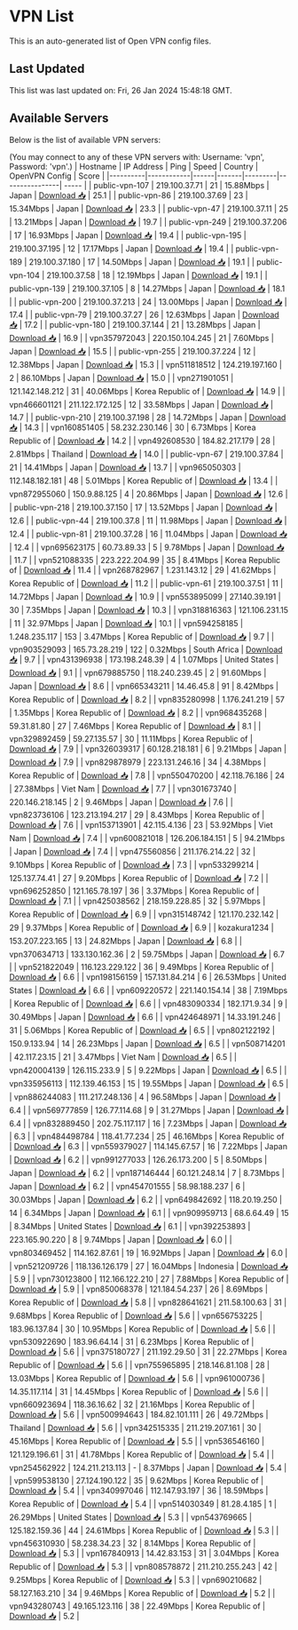 # VPN List

This is an auto-generated list of Open VPN config files.

## Last Updated

This list was last updated on: Fri, 26 Jan 2024 15:48:18 GMT.

## Available Servers

Below is the list of available VPN servers:

(You may connect to any of these VPN servers with: Username: 'vpn', Password: 'vpn'.)
| Hostname | IP Address | Ping | Speed | Country | OpenVPN Config | Score |
|----------|------------|------|-------|---------|----------------| ----- |
| public-vpn-107 | 219.100.37.71 | 21 | 15.88Mbps | Japan | [Download 📥](./configs/server_0_JP.ovpn) | 25.1 |
| public-vpn-86 | 219.100.37.69 | 23 | 15.34Mbps | Japan | [Download 📥](./configs/server_1_JP.ovpn) | 23.3 |
| public-vpn-47 | 219.100.37.11 | 25 | 13.21Mbps | Japan | [Download 📥](./configs/server_2_JP.ovpn) | 19.7 |
| public-vpn-249 | 219.100.37.206 | 17 | 16.93Mbps | Japan | [Download 📥](./configs/server_3_JP.ovpn) | 19.4 |
| public-vpn-195 | 219.100.37.195 | 12 | 17.17Mbps | Japan | [Download 📥](./configs/server_4_JP.ovpn) | 19.4 |
| public-vpn-189 | 219.100.37.180 | 17 | 14.50Mbps | Japan | [Download 📥](./configs/server_5_JP.ovpn) | 19.1 |
| public-vpn-104 | 219.100.37.58 | 18 | 12.19Mbps | Japan | [Download 📥](./configs/server_6_JP.ovpn) | 19.1 |
| public-vpn-139 | 219.100.37.105 | 8 | 14.27Mbps | Japan | [Download 📥](./configs/server_7_JP.ovpn) | 18.1 |
| public-vpn-200 | 219.100.37.213 | 24 | 13.00Mbps | Japan | [Download 📥](./configs/server_8_JP.ovpn) | 17.4 |
| public-vpn-79 | 219.100.37.27 | 26 | 12.63Mbps | Japan | [Download 📥](./configs/server_9_JP.ovpn) | 17.2 |
| public-vpn-180 | 219.100.37.144 | 21 | 13.28Mbps | Japan | [Download 📥](./configs/server_10_JP.ovpn) | 16.9 |
| vpn357972043 | 220.150.104.245 | 21 | 7.60Mbps | Japan | [Download 📥](./configs/server_11_JP.ovpn) | 15.5 |
| public-vpn-255 | 219.100.37.224 | 12 | 12.38Mbps | Japan | [Download 📥](./configs/server_12_JP.ovpn) | 15.3 |
| vpn511818512 | 124.219.197.160 | 2 | 86.10Mbps | Japan | [Download 📥](./configs/server_13_JP.ovpn) | 15.0 |
| vpn271901051 | 121.142.148.212 | 31 | 40.06Mbps | Korea Republic of | [Download 📥](./configs/server_14_KR.ovpn) | 14.9 |
| vpn466601121 | 211.122.172.125 | 12 | 33.58Mbps | Japan | [Download 📥](./configs/server_15_JP.ovpn) | 14.7 |
| public-vpn-210 | 219.100.37.198 | 28 | 14.72Mbps | Japan | [Download 📥](./configs/server_16_JP.ovpn) | 14.3 |
| vpn160851405 | 58.232.230.146 | 30 | 6.73Mbps | Korea Republic of | [Download 📥](./configs/server_17_KR.ovpn) | 14.2 |
| vpn492608530 | 184.82.217.179 | 28 | 2.81Mbps | Thailand | [Download 📥](./configs/server_18_TH.ovpn) | 14.0 |
| public-vpn-67 | 219.100.37.84 | 21 | 14.41Mbps | Japan | [Download 📥](./configs/server_19_JP.ovpn) | 13.7 |
| vpn965050303 | 112.148.182.181 | 48 | 5.01Mbps | Korea Republic of | [Download 📥](./configs/server_20_KR.ovpn) | 13.4 |
| vpn872955060 | 150.9.88.125 | 4 | 20.86Mbps | Japan | [Download 📥](./configs/server_21_JP.ovpn) | 12.6 |
| public-vpn-218 | 219.100.37.150 | 17 | 13.52Mbps | Japan | [Download 📥](./configs/server_22_JP.ovpn) | 12.6 |
| public-vpn-44 | 219.100.37.8 | 11 | 11.98Mbps | Japan | [Download 📥](./configs/server_23_JP.ovpn) | 12.4 |
| public-vpn-81 | 219.100.37.28 | 16 | 11.04Mbps | Japan | [Download 📥](./configs/server_24_JP.ovpn) | 12.4 |
| vpn695623175 | 60.73.89.33 | 5 | 9.78Mbps | Japan | [Download 📥](./configs/server_25_JP.ovpn) | 11.7 |
| vpn521088335 | 223.222.204.99 | 35 | 8.41Mbps | Korea Republic of | [Download 📥](./configs/server_26_KR.ovpn) | 11.4 |
| vpn268782967 | 1.231.143.12 | 29 | 41.62Mbps | Korea Republic of | [Download 📥](./configs/server_27_KR.ovpn) | 11.2 |
| public-vpn-61 | 219.100.37.51 | 11 | 14.72Mbps | Japan | [Download 📥](./configs/server_28_JP.ovpn) | 10.9 |
| vpn553895099 | 27.140.39.191 | 30 | 7.35Mbps | Japan | [Download 📥](./configs/server_29_JP.ovpn) | 10.3 |
| vpn318816363 | 121.106.231.15 | 11 | 32.97Mbps | Japan | [Download 📥](./configs/server_30_JP.ovpn) | 10.1 |
| vpn594258185 | 1.248.235.117 | 153 | 3.47Mbps | Korea Republic of | [Download 📥](./configs/server_31_KR.ovpn) | 9.7 |
| vpn903529093 | 165.73.28.219 | 122 | 0.32Mbps | South Africa | [Download 📥](./configs/server_32_ZA.ovpn) | 9.7 |
| vpn431396938 | 173.198.248.39 | 4 | 1.07Mbps | United States | [Download 📥](./configs/server_33_US.ovpn) | 9.1 |
| vpn679885750 | 118.240.239.45 | 2 | 91.60Mbps | Japan | [Download 📥](./configs/server_34_JP.ovpn) | 8.6 |
| vpn665343211 | 14.46.45.8 | 91 | 8.42Mbps | Korea Republic of | [Download 📥](./configs/server_35_KR.ovpn) | 8.2 |
| vpn835280998 | 1.176.241.219 | 57 | 1.35Mbps | Korea Republic of | [Download 📥](./configs/server_36_KR.ovpn) | 8.2 |
| vpn968435268 | 59.31.81.80 | 27 | 7.46Mbps | Korea Republic of | [Download 📥](./configs/server_37_KR.ovpn) | 8.1 |
| vpn329892459 | 59.27.135.57 | 30 | 11.11Mbps | Korea Republic of | [Download 📥](./configs/server_38_KR.ovpn) | 7.9 |
| vpn326039317 | 60.128.218.181 | 6 | 9.21Mbps | Japan | [Download 📥](./configs/server_39_JP.ovpn) | 7.9 |
| vpn829878979 | 223.131.246.16 | 34 | 4.38Mbps | Korea Republic of | [Download 📥](./configs/server_40_KR.ovpn) | 7.8 |
| vpn550470200 | 42.118.76.186 | 24 | 27.38Mbps | Viet Nam | [Download 📥](./configs/server_41_VN.ovpn) | 7.7 |
| vpn301673740 | 220.146.218.145 | 2 | 9.46Mbps | Japan | [Download 📥](./configs/server_42_JP.ovpn) | 7.6 |
| vpn823736106 | 123.213.194.217 | 29 | 8.43Mbps | Korea Republic of | [Download 📥](./configs/server_43_KR.ovpn) | 7.6 |
| vpn153713901 | 42.115.4.136 | 23 | 53.92Mbps | Viet Nam | [Download 📥](./configs/server_44_VN.ovpn) | 7.4 |
| vpn600821018 | 126.206.184.151 | 5 | 94.21Mbps | Japan | [Download 📥](./configs/server_45_JP.ovpn) | 7.4 |
| vpn475560856 | 211.176.214.22 | 32 | 9.10Mbps | Korea Republic of | [Download 📥](./configs/server_46_KR.ovpn) | 7.3 |
| vpn533299214 | 125.137.74.41 | 27 | 9.20Mbps | Korea Republic of | [Download 📥](./configs/server_47_KR.ovpn) | 7.2 |
| vpn696252850 | 121.165.78.197 | 36 | 3.37Mbps | Korea Republic of | [Download 📥](./configs/server_48_KR.ovpn) | 7.1 |
| vpn425038562 | 218.159.228.85 | 32 | 5.97Mbps | Korea Republic of | [Download 📥](./configs/server_49_KR.ovpn) | 6.9 |
| vpn315148742 | 121.170.232.142 | 29 | 9.37Mbps | Korea Republic of | [Download 📥](./configs/server_50_KR.ovpn) | 6.9 |
| kozakura1234 | 153.207.223.165 | 13 | 24.82Mbps | Japan | [Download 📥](./configs/server_51_JP.ovpn) | 6.8 |
| vpn370634713 | 133.130.162.36 | 2 | 59.75Mbps | Japan | [Download 📥](./configs/server_52_JP.ovpn) | 6.7 |
| vpn521822049 | 116.123.229.122 | 36 | 9.49Mbps | Korea Republic of | [Download 📥](./configs/server_53_KR.ovpn) | 6.6 |
| vpn198156159 | 157.131.84.214 | 6 | 26.53Mbps | United States | [Download 📥](./configs/server_54_US.ovpn) | 6.6 |
| vpn609220572 | 221.140.154.14 | 38 | 7.19Mbps | Korea Republic of | [Download 📥](./configs/server_55_KR.ovpn) | 6.6 |
| vpn483090334 | 182.171.9.34 | 9 | 30.49Mbps | Japan | [Download 📥](./configs/server_56_JP.ovpn) | 6.6 |
| vpn424648971 | 14.33.191.246 | 31 | 5.06Mbps | Korea Republic of | [Download 📥](./configs/server_57_KR.ovpn) | 6.5 |
| vpn802122192 | 150.9.133.94 | 14 | 26.23Mbps | Japan | [Download 📥](./configs/server_58_JP.ovpn) | 6.5 |
| vpn508714201 | 42.117.23.15 | 21 | 3.47Mbps | Viet Nam | [Download 📥](./configs/server_59_VN.ovpn) | 6.5 |
| vpn420004139 | 126.115.233.9 | 5 | 9.22Mbps | Japan | [Download 📥](./configs/server_60_JP.ovpn) | 6.5 |
| vpn335956113 | 112.139.46.153 | 15 | 19.55Mbps | Japan | [Download 📥](./configs/server_61_JP.ovpn) | 6.5 |
| vpn886244083 | 111.217.248.136 | 4 | 96.58Mbps | Japan | [Download 📥](./configs/server_62_JP.ovpn) | 6.4 |
| vpn569777859 | 126.77.114.68 | 9 | 31.27Mbps | Japan | [Download 📥](./configs/server_63_JP.ovpn) | 6.4 |
| vpn832889450 | 202.75.117.117 | 16 | 7.23Mbps | Japan | [Download 📥](./configs/server_64_JP.ovpn) | 6.3 |
| vpn484498784 | 118.41.77.234 | 25 | 46.16Mbps | Korea Republic of | [Download 📥](./configs/server_65_KR.ovpn) | 6.3 |
| vpn559379027 | 114.145.67.57 | 16 | 7.22Mbps | Japan | [Download 📥](./configs/server_66_JP.ovpn) | 6.2 |
| vpn991277033 | 126.26.173.200 | 5 | 8.50Mbps | Japan | [Download 📥](./configs/server_67_JP.ovpn) | 6.2 |
| vpn187146444 | 60.121.248.14 | 7 | 8.73Mbps | Japan | [Download 📥](./configs/server_68_JP.ovpn) | 6.2 |
| vpn454701555 | 58.98.188.237 | 6 | 30.03Mbps | Japan | [Download 📥](./configs/server_69_JP.ovpn) | 6.2 |
| vpn649842692 | 118.20.19.250 | 14 | 6.34Mbps | Japan | [Download 📥](./configs/server_70_JP.ovpn) | 6.1 |
| vpn909959713 | 68.6.64.49 | 15 | 8.34Mbps | United States | [Download 📥](./configs/server_71_US.ovpn) | 6.1 |
| vpn392253893 | 223.165.90.220 | 8 | 9.74Mbps | Japan | [Download 📥](./configs/server_72_JP.ovpn) | 6.0 |
| vpn803469452 | 114.162.87.61 | 19 | 16.92Mbps | Japan | [Download 📥](./configs/server_73_JP.ovpn) | 6.0 |
| vpn521209726 | 118.136.126.179 | 27 | 16.04Mbps | Indonesia | [Download 📥](./configs/server_74_ID.ovpn) | 5.9 |
| vpn730123800 | 112.166.122.210 | 27 | 7.88Mbps | Korea Republic of | [Download 📥](./configs/server_75_KR.ovpn) | 5.9 |
| vpn850068378 | 121.184.54.237 | 26 | 8.69Mbps | Korea Republic of | [Download 📥](./configs/server_76_KR.ovpn) | 5.8 |
| vpn828641621 | 211.58.100.63 | 31 | 9.68Mbps | Korea Republic of | [Download 📥](./configs/server_77_KR.ovpn) | 5.6 |
| vpn656753225 | 183.96.137.84 | 30 | 10.95Mbps | Korea Republic of | [Download 📥](./configs/server_78_KR.ovpn) | 5.6 |
| vpn530922690 | 183.96.64.14 | 31 | 6.23Mbps | Korea Republic of | [Download 📥](./configs/server_79_KR.ovpn) | 5.6 |
| vpn375180727 | 211.192.29.50 | 31 | 22.27Mbps | Korea Republic of | [Download 📥](./configs/server_80_KR.ovpn) | 5.6 |
| vpn755965895 | 218.146.81.108 | 28 | 13.03Mbps | Korea Republic of | [Download 📥](./configs/server_81_KR.ovpn) | 5.6 |
| vpn961000736 | 14.35.117.114 | 31 | 14.45Mbps | Korea Republic of | [Download 📥](./configs/server_82_KR.ovpn) | 5.6 |
| vpn660923694 | 118.36.16.62 | 32 | 21.16Mbps | Korea Republic of | [Download 📥](./configs/server_83_KR.ovpn) | 5.6 |
| vpn500994643 | 184.82.101.111 | 26 | 49.72Mbps | Thailand | [Download 📥](./configs/server_84_TH.ovpn) | 5.6 |
| vpn342515335 | 211.219.207.161 | 30 | 45.16Mbps | Korea Republic of | [Download 📥](./configs/server_85_KR.ovpn) | 5.5 |
| vpn536546160 | 121.129.196.61 | 31 | 41.78Mbps | Korea Republic of | [Download 📥](./configs/server_86_KR.ovpn) | 5.4 |
| vpn254562922 | 124.211.213.113 | - | 8.37Mbps | Japan | [Download 📥](./configs/server_87_JP.ovpn) | 5.4 |
| vpn599538130 | 27.124.190.122 | 35 | 9.62Mbps | Korea Republic of | [Download 📥](./configs/server_88_KR.ovpn) | 5.4 |
| vpn340997046 | 112.147.93.197 | 36 | 18.59Mbps | Korea Republic of | [Download 📥](./configs/server_89_KR.ovpn) | 5.4 |
| vpn514030349 | 81.28.4.185 | 1 | 26.29Mbps | United States | [Download 📥](./configs/server_90_US.ovpn) | 5.3 |
| vpn543769665 | 125.182.159.36 | 44 | 24.61Mbps | Korea Republic of | [Download 📥](./configs/server_91_KR.ovpn) | 5.3 |
| vpn456310930 | 58.238.34.23 | 32 | 8.14Mbps | Korea Republic of | [Download 📥](./configs/server_92_KR.ovpn) | 5.3 |
| vpn167840913 | 14.42.83.153 | 31 | 3.04Mbps | Korea Republic of | [Download 📥](./configs/server_93_KR.ovpn) | 5.3 |
| vpn808578872 | 211.210.255.243 | 42 | 9.25Mbps | Korea Republic of | [Download 📥](./configs/server_94_KR.ovpn) | 5.3 |
| vpn690210682 | 58.127.163.210 | 34 | 9.46Mbps | Korea Republic of | [Download 📥](./configs/server_95_KR.ovpn) | 5.2 |
| vpn943280743 | 49.165.123.116 | 38 | 22.49Mbps | Korea Republic of | [Download 📥](./configs/server_96_KR.ovpn) | 5.2 |
